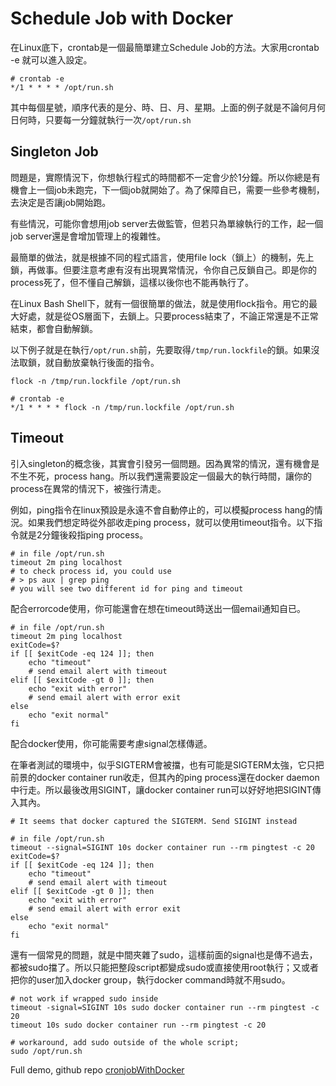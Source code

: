 # Schedule Job with Docker

在Linux底下，crontab是一個最簡單建立Schedule Job的方法。大家用crontab -e 就可以進入設定。
```
# crontab -e
*/1 * * * * /opt/run.sh
```

其中每個星號，順序代表的是分、時、日、月、星期。上面的例子就是不論何月何日何時，只要每一分鐘就執行一次```/opt/run.sh```

## Singleton Job
問題是，實際情況下，你想執行程式的時間都不一定會少於1分鐘。所以你總是有機會上一個job未跑完，下一個job就開始了。為了保障自已，需要一些參考機制，去決定是否讓job開始跑。

有些情況，可能你會想用job server去做監管，但若只為單線執行的工作，起一個job server還是會增加管理上的複雜性。

最簡單的做法，就是根據不同的程式語言，使用file lock（鎖上）的機制，先上鎖，再做事。但要注意考慮有沒有出現異常情況，令你自己反鎖自己。即是你的process死了，但不懂自己解鎖，這樣以後你也不能再執行了。
 
在Linux Bash Shell下，就有一個很簡單的做法，就是使用flock指令。用它的最大好處，就是從OS層面下，去鎖上。只要process結束了，不論正常還是不正常結束，都會自動解鎖。

以下例子就是在執行```/opt/run.sh```前，先要取得```/tmp/run.lockfile```的鎖。如果沒法取鎖，就自動放棄執行後面的指令。
```
flock -n /tmp/run.lockfile /opt/run.sh
```

```
# crontab -e
*/1 * * * * flock -n /tmp/run.lockfile /opt/run.sh
```

## Timeout
引入singleton的概念後，其實會引發另一個問題。因為異常的情況，還有機會是不生不死，process hang。所以我們還需要設定一個最大的執行時間，讓你的process在異常的情況下，被強行清走。

例如，ping指令在linux預設是永遠不會自動停止的，可以模擬process hang的情況。如果我們想定時從外部收走ping process，就可以使用timeout指令。以下指令就是2分鐘後殺指ping process。

```
# in file /opt/run.sh
timeout 2m ping localhost
# to check process id, you could use
# > ps aux | grep ping
# you will see two different id for ping and timeout
```

配合errorcode使用，你可能還會在想在timeout時送出一個email通知自已。

```
# in file /opt/run.sh
timeout 2m ping localhost
exitCode=$?
if [[ $exitCode -eq 124 ]]; then
    echo "timeout"
    # send email alert with timeout
elif [[ $exitCode -gt 0 ]]; then
    echo "exit with error"
    # send email alert with error exit
else
    echo "exit normal"
fi
```

配合docker使用，你可能需要考慮signal怎樣傳遞。

在筆者測試的環境中，似乎SIGTERM會被擋，也有可能是SIGTERM太強，它只把前景的docker container run收走，但其內的ping process還在docker daemon中行走。所以最後改用SIGINT，讓docker container run可以好好地把SIGINT傳入其內。
```
# It seems that docker captured the SIGTERM. Send SIGINT instead

# in file /opt/run.sh
timeout --signal=SIGINT 10s docker container run --rm pingtest -c 20
exitCode=$?
if [[ $exitCode -eq 124 ]]; then
    echo "timeout"
    # send email alert with timeout
elif [[ $exitCode -gt 0 ]]; then
    echo "exit with error"
    # send email alert with error exit
else
    echo "exit normal"
fi
```

還有一個常見的問題，就是中間夾雜了sudo，這樣前面的signal也是傳不過去，都被sudo擋了。所以只能把整段script都變成sudo或直接使用root執行；又或者把你的user加入docker group，執行docker command時就不用sudo。
```
# not work if wrapped sudo inside
timeout -signal=SIGINT 10s sudo docker container run --rm pingtest -c 20
timeout 10s sudo docker container run --rm pingtest -c 20

# workaround, add sudo outside of the whole script;
sudo /opt/run.sh
```

Full demo, github repo [cronjobWithDocker](https://github.com/macauyeah/cronjobWithDocker.git)
